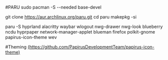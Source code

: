 #PARU
sudo pacman -S --needed base-devel

git clone https://aur.archlinux.org/paru.git
cd paru
makepkg -si



paru -S hyprland alacritty waybar wlogout nwg-drawer nwg-look blueberry ncdu hyprpaper network-manager-applet blueman firefox
polkit-gnome papirus-icon-theme wev

#Theming
[(https://github.com/PapirusDevelopmentTeam/papirus-icon-theme)](https://github.com/PapirusDevelopmentTeam/papirus-icon-theme)
